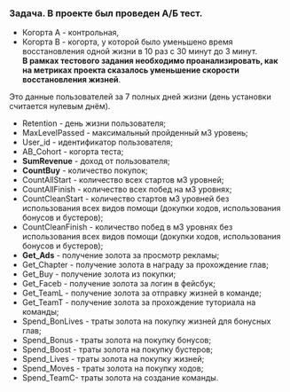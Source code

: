 ### Задача. В проекте был проведен А/Б тест.
* Когорта А - контрольная,
* Когорта В - когорта, у которой было уменьшено время восстановления одной жизни в 10 раз с 30 минут до 3 минут.
<br>**В рамках тестового задания необходимо проанализировать, как на метриках проекта сказалось уменьшение скорости восстановления
жизней**.


Это данные пользователей за 7 полных дней жизни (день установки считается нулевым днём).

* Retention - день жизни пользователя;
* MaxLevelPassed - максимальный пройденный м3 уровень;
* User_id - идентификатор пользователя;
* AB_Cohort - когорта теста;
* <b>SumRevenue</b> - доход от пользователя;
* <b>CountBuy</b> - количество покупок;
* CountAllStart - количество всех стартов м3 уровней;
* CountAllFinish - количество всех побед на м3 уровнях;
* CountCleanStart - количество стартов м3 уровней без использования всех видов помощи (докупки ходов, использования бонусов
и бустеров);
* CountCleanFinish - количество побед в м3 уровнях без использования всех видов помощи (докупки ходов, использования
бонусов и бустеров);
* <b>Get_Ads</b> - получение золота за просмотр рекламы;
* Get_Chapter - получение золота в награду за прохождение глав;
* Get_Buy - получение золота из покупки;
* Get_Faceb - получение золота за логин в фейсбук;
* Get_TeamL - получение золота за отправку жизней в команде;
* Get_TeamT - получение золота за прохождение туториала на команды;
* Spend_BonLives - траты золота на покупку жизней для бонусных глав;
* Spend_Bonus - траты золота на покупку бонусов;
* Spend_Boost - траты золота на покупку бустеров;
* Spend_Lives - траты золота на покупку жизней;
* Spend_Moves - траты золота на покупку ходов;
* Spend_TeamC- траты золота на создание команды.
